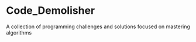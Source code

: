 # Code_Demolisher
A collection of programming challenges and solutions focused on mastering algorithms
